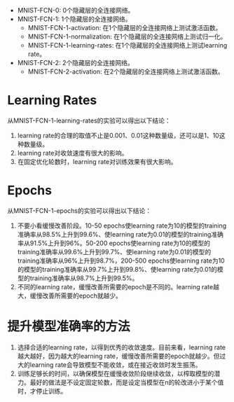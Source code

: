* MNIST-FCN-0: 0个隐藏层的全连接网络。
* MNIST-FCN-1: 1个隐藏层的全连接网络。
    * MNIST-FCN-1-activation: 在1个隐藏层的全连接网络上测试激活函数。
    * MNIST-FCN-1-normalization: 在1个隐藏层的全连接网络上测试归一化。
    * MNIST-FCN-1-learning-rates: 在1个隐藏层的全连接网络上测试learning rate。
* MNIST-FCN-2: 2个隐藏层的全连接网络。
    * MNIST-FCN-2-activation: 在2个隐藏层的全连接网络上测试激活函数。

# Learning Rates

从MNIST-FCN-1-learning-rates的实验可以得出以下结论：
1. learning rate的合理的取值不止是0.001、0.01这种数量级，还可以是1、10这种数量级。
2. learning rate对收敛速度有很大的影响。
3. 在固定优化轮数时，learning rate对训练效果有很大影响。

# Epochs

从MNIST-FCN-1-epochs的实验可以得出以下结论：
1. 不要小看缓慢改善阶段。10-50 epochs使learning rate为10的模型的training准确率从98.5%上升到99.6%、使learning rate为0.01的模型的training准确率从91.5%上升到96%。50-200 epochs使learning rate为10的模型的training准确率从99.6%上升到99.7%、使learning rate为0.01的模型的training准确率从96%上升到98.7%，200-500 epochs使learning rate为10的模型的training准确率从99.7%上升到99.8%、使learning rate为0.01的模型的training准确率从98.7%上升到99.5%。
2. 不同的learning rate，缓慢改善所需要的epoch是不同的。learning rate越大，缓慢改善所需要的epoch就越少。

# 提升模型准确率的方法

1. 选择合适的learning rate，以得到优秀的收敛速度。目前来看，learning rate越大越好，因为越大的learning rate，缓慢改善所需要的epoch就越少。但过大的learning rate会导致模型不能收敛，或在接近收敛时发生振荡。
2. 训练足够长的时间，以确保模型在缓慢收敛阶段继续收敛，以榨取模型的潜力。最好的做法是不设定固定轮数，而是设定当模型在n的轮改进小于某个值时，才停止训练。

